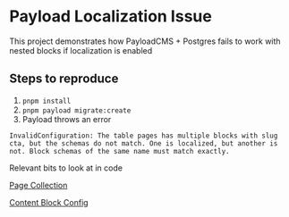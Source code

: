 # Payload Localization Issue

This project demonstrates how PayloadCMS + Postgres fails to work with nested blocks if localization is enabled

## Steps to reproduce

1. `pnpm install`
2. `pnpm payload migrate:create`
3. Payload throws an error
```
InvalidConfiguration: The table pages has multiple blocks with slug cta, but the schemas do not match. One is localized, but another is not. Block schemas of the same name must match exactly.
```

Relevant bits to look at in code

[Page Collection](src/collections/Pages/index.ts#L77)

[Content Block Config](src/blocks/Content/config.ts#L12)
